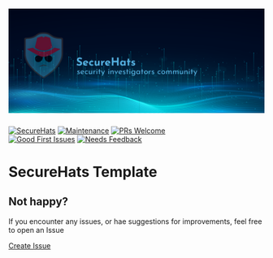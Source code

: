 ![logo](./media/sh-banner.png)
=========
[![SecureHats](https://img.shields.io/badge/SecureHats-Community-brightgreen.svg)](https://twitter.com/dijkmanrogier)
[![Maintenance](https://img.shields.io/maintenance/yes/2023.svg?style=flat-square)]()
[![PRs Welcome](https://img.shields.io/badge/PRs-welcome-brightgreen.svg?style=flat-square)](http://makeapullrequest.com)</br>
[![Good First Issues](https://img.shields.io/github/issues/securehats/toolbox/good%20first%20issue?color=important&label=good%20first%20issue&style=flat)](https://github.com/securehats/toolbox/issues?q=is%3Aissue+is%3Aopen+label%3A%22good+first+issue%22)
[![Needs Feedback](https://img.shields.io/github/issues/securehats/toolbox/needs%20feedback?color=blue&label=needs%20feedback%20&style=flat)](https://github.com/securehats/toolbox/issues?q=is%3Aopen+is%3Aissue+label%3A%22needs+feedback%22)

# SecureHats Template

<!-- This SecureHats repository is used to organize project information and artifacts. 

> Note field

- [ ] unchecked
- [x] checked

```Pwsh
Code example
```

## Heading 2

### Heading 3

#### Heading 4

_italic_

**bold**

inline `code-example` 

 -->

## Not happy?

If you encounter any issues, or hae suggestions for improvements, feel free to open an Issue

[Create Issue](../../issues/new/choose)
